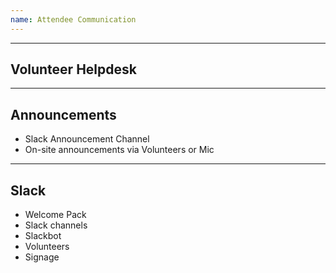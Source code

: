 ```yaml
---
name: Attendee Communication
---
```


---
Volunteer Helpdesk
---



---
Announcements
---

- Slack Announcement Channel
- On-site announcements via Volunteers or Mic


---
Slack
---



- Welcome Pack
- Slack channels
- Slackbot
- Volunteers
- Signage